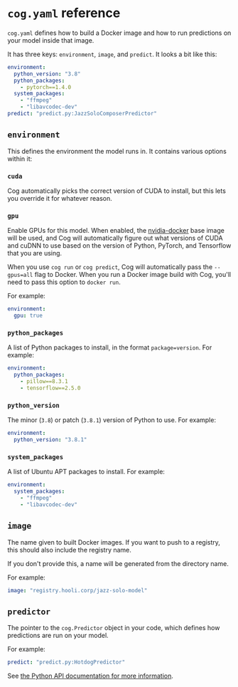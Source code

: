 # `cog.yaml` reference

`cog.yaml` defines how to build a Docker image and how to run predictions on your model inside that image.

It has three keys: `environment`, `image`, and `predict`. It looks a bit like this:

```yaml
environment:
  python_version: "3.8"
  python_packages:
    - pytorch==1.4.0
  system_packages:
    - "ffmpeg"
    - "libavcodec-dev"
predict: "predict.py:JazzSoloComposerPredictor"
```

## `environment`

This defines the environment the model runs in. It contains various options within it:

<!-- Alphabetical order, please! -->

### `cuda`

Cog automatically picks the correct version of CUDA to install, but this lets you override it for whatever reason.

### `gpu`

Enable GPUs for this model. When enabled, the [nvidia-docker](https://github.com/NVIDIA/nvidia-docker) base image will be used, and Cog will automatically figure out what versions of CUDA and cuDNN to use based on the version of Python, PyTorch, and Tensorflow that you are using.

When you use `cog run` or `cog predict`, Cog will automatically pass the `--gpus=all` flag to Docker. When you run a Docker image build with Cog, you'll need to pass this option to `docker run`.

For example:

```yaml
environment:
  gpu: true
```

### `python_packages`

A list of Python packages to install, in the format `package=version`. For example:

```yaml
environment:
  python_packages:
    - pillow==8.3.1
    - tensorflow==2.5.0
```

### `python_version`

The minor (`3.8`) or patch (`3.8.1`) version of Python to use. For example:

```yaml
environment:
  python_version: "3.8.1"
```

### `system_packages`

A list of Ubuntu APT packages to install. For example:

```yaml
environment:
  system_packages:
    - "ffmpeg"
    - "libavcodec-dev"
```

## `image`

The name given to built Docker images. If you want to push to a registry, this should also include the registry name.

If you don't provide this, a name will be generated from the directory name.

For example:

```yaml
image: "registry.hooli.corp/jazz-solo-model"
```

## `predictor`

The pointer to the `cog.Predictor` object in your code, which defines how predictions are run on your model.

For example:

```yaml
predict: "predict.py:HotdogPredictor"
```

See [the Python API documentation for more information](python.md).
